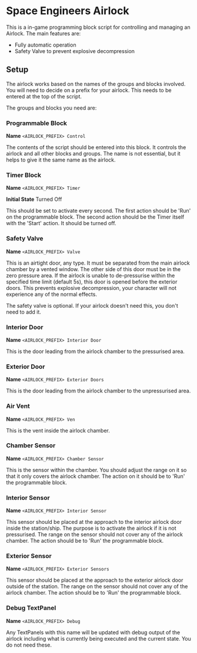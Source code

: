 # Space Engineers Airlock

This is a in-game programming block script for controlling and managing an Airlock. The main features are:

 * Fully automatic operation
 * Safety Valve to prevent explosive decompression
 
## Setup

The airlock works based on the names of the groups and blocks involved. You will need to decide on a prefix for your airlock. This needs to be entered at the top of the script.

The groups and blocks you need are:

### Programmable Block

**Name** ```<AIRLOCK_PREFIX> Control```

The contents of the script should be entered into this block. It controls the airlock and all other blocks and groups. The name is not essential, but it helps to give it the same name as the airlock.

### Timer Block

**Name** ```<AIRLOCK_PREFIX> Timer```

**Initial State** Turned Off

This should be set to activate every second. The first action should be 'Run' on the programmable block. The second action should be the Timer itself with the 'Start' action. It should be turned off.

### Safety Valve

**Name** ```<AIRLOCK_PREFIX> Valve```

This is an airtight door, any type. It must be separated from the main airlock chamber by a vented window. The other side of this door must be in the zero pressure area. If the airlock is unable to de-pressurise within the specified time limit (default 5s), this door is opened before the exterior doors. This prevents explosive decompression, your character will not experience any of the normal effects.

The safety valve is optional. If your airlock doesn't need this, you don't need to add it.

### Interior Door

**Name** ```<AIRLOCK_PREFIX> Interior Door```

This is the door leading from the airlock chamber to the pressurised area.

### Exterior Door

**Name** ```<AIRLOCK_PREFIX> Exterior Doors```

This is the door leading from the airlock chamber to the unpressurised area.

### Air Vent

**Name** ```<AIRLOCK_PREFIX> Ven```

This is the vent inside the airlock chamber.

### Chamber Sensor

**Name** ```<AIRLOCK_PREFIX> Chamber Sensor```

This is the sensor within the chamber. You should adjust the range on it so that it only covers the airlock chamber. The action on it should be to 'Run' the programmable block.

### Interior Sensor

**Name** ```<AIRLOCK_PREFIX> Interior Sensor```

This sensor should be placed at the approach to the interior airlock door inside the station/ship. The purpose is to activate the airlock if it is not pressurised. The range on the sensor should not cover any of the airlock chamber. The action should be to 'Run' the programmable block.

### Exterior Sensor

**Name** ```<AIRLOCK_PREFIX> Exterior Sensors```

This sensor should be placed at the approach to the exterior airlock door outside of the station. The range on the sensor should not cover any of the airlock chamber. The action should be to 'Run' the programmable block.

### Debug TextPanel

**Name** ```<AIRLOCK_PREFIX> Debug```

Any TextPanels with this name will be updated with debug output of the airlock including what is currently being executed and the current state. You do not need these.
